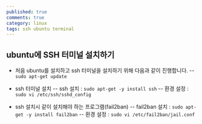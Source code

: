 ```yaml
---
published: true
comments: true
category: linux
tags: ssh ubuntu terminal
---
```

## ubuntu에 SSH 터미널 설치하기

- 처음 ubuntu를 설치하고 ssh 터미널을 설치하기 위해 다음과 같이 진행합니다.
 -- `sudo apt-get update`

- ssh 터미널 설치
 -- ssh 설치 : `sudo apt-get -y install ssh`
 -- 환경 설정 : `sudo vi /etc/ssh/sshd_config`

- ssh 설치시 같이 설치해야 하는 프로그램(fail2ban)
 -- fail2ban 설치 : `sudo apt-get -y install fail2ban`
 -- 환경 설정 : `sudo vi /etc/fail2ban/jail.conf`
